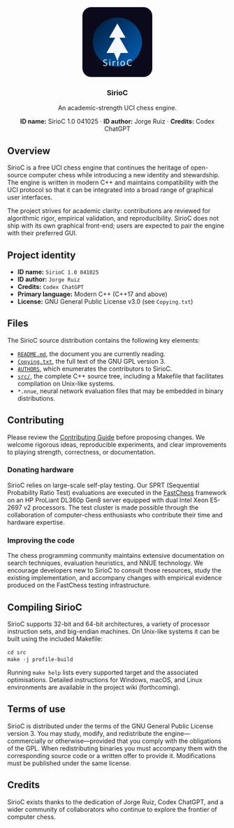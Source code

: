 <div align="center">

  <img src="assets/sirioc-logo.svg" alt="SirioC logo" width="160" />

  <h3>SirioC</h3>

  <p>An academic-strength UCI chess engine.</p>
  <p><strong>ID name:</strong> SirioC 1.0 041025 · <strong>ID author:</strong> Jorge Ruiz · <strong>Credits:</strong> Codex ChatGPT</p>

</div>

## Overview

SirioC is a free UCI chess engine that continues the heritage of open-source
computer chess while introducing a new identity and stewardship. The engine is
written in modern C++ and maintains compatibility with the UCI protocol so that
it can be integrated into a broad range of graphical user interfaces.

The project strives for academic clarity: contributions are reviewed for
algorithmic rigor, empirical validation, and reproducibility. SirioC does not
ship with its own graphical front-end; users are expected to pair the engine
with their preferred GUI.

## Project identity

- **ID name:** `SirioC 1.0 041025`
- **ID author:** `Jorge Ruiz`
- **Credits:** `Codex ChatGPT`
- **Primary language:** Modern C++ (C++17 and above)
- **License:** GNU General Public License v3.0 (see `Copying.txt`)

## Files

The SirioC source distribution contains the following key elements:

- [`README.md`](README.md), the document you are currently reading.
- [`Copying.txt`](Copying.txt), the full text of the GNU GPL version 3.
- [`AUTHORS`](AUTHORS), which enumerates the contributors to SirioC.
- [`src/`](src), the complete C++ source tree, including a Makefile that
  facilitates compilation on Unix-like systems.
- `*.nnue`, neural network evaluation files that may be embedded in binary
  distributions.

## Contributing

Please review the [Contributing Guide](CONTRIBUTING.md) before proposing
changes. We welcome rigorous ideas, reproducible experiments, and clear
improvements to playing strength, correctness, or documentation.

### Donating hardware

SirioC relies on large-scale self-play testing. Our SPRT (Sequential Probability
Ratio Test) evaluations are executed in the [FastChess](https://github.com/fastchess/fastchess)
framework on an HP ProLiant DL360p Gen8 server equipped with dual Intel Xeon
E5-2697 v2 processors. The test cluster is made possible through the
collaboration of computer-chess enthusiasts who contribute their time and
hardware expertise.

### Improving the code

The chess programming community maintains extensive documentation on search
techniques, evaluation heuristics, and NNUE technology. We encourage developers
new to SirioC to consult those resources, study the existing implementation, and
accompany changes with empirical evidence produced on the FastChess testing
infrastructure.

## Compiling SirioC

SirioC supports 32-bit and 64-bit architectures, a variety of processor
instruction sets, and big-endian machines. On Unix-like systems it can be built
using the included Makefile:

```
cd src
make -j profile-build
```

Running `make help` lists every supported target and the associated
optimisations. Detailed instructions for Windows, macOS, and Linux environments
are available in the project wiki (forthcoming).

## Terms of use

SirioC is distributed under the terms of the GNU General Public License version
3. You may study, modify, and redistribute the engine—commercially or
otherwise—provided that you comply with the obligations of the GPL. When
redistributing binaries you must accompany them with the corresponding source
code or a written offer to provide it. Modifications must be published under the
same license.

## Credits

SirioC exists thanks to the dedication of Jorge Ruiz, Codex ChatGPT, and a wider
community of collaborators who continue to explore the frontier of computer
chess.

